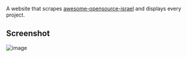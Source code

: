 A website that scrapes [awesome-opensource-israel](https://github.com/lirantal/awesome-opensource-israel) and displays every project.

## Screenshot
![image](https://user-images.githubusercontent.com/31913495/227502727-1affae87-92dc-4ab7-b37b-8ad6cf565387.png)
